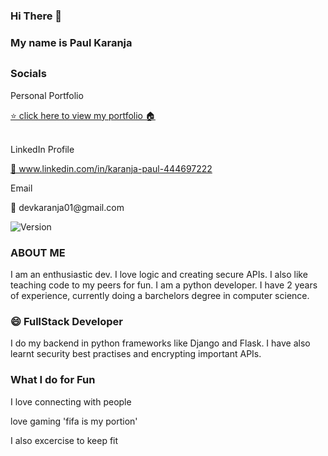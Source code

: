 ### Hi There 👋 

### My name is Paul Karanja<h2>

### Socials
<p>Personal Portfolio</p>
<a href="https://paulkaranja.netlify.app/">  ⭐️ click here to view my portfolio 🏠 </a>
<br><br>
<p>LinkedIn Profile</p>
<a href="www.linkedin.com/in/karanja-paul-444697222"> 👀 www.linkedin.com/in/karanja-paul-444697222</a>
<p> Email </p>
<p>📩  devkaranja01@gmail.com </p>
<p>
  <img alt="Version" src="https://img.shields.io/badge/version-1.01-blue.svg?cacheSeconds=2592000" />
</p>

### ABOUT ME 
I am an enthusiastic dev. I love logic and creating secure APIs. I also like teaching code to my peers for fun. I am a python developer.
I have 2 years of experience, currently doing a barchelors degree in computer science.

### 😄 FullStack Developer
I do my backend in python frameworks like Django and Flask. I have also learnt security best practises and encrypting important APIs.

### What I do for Fun
<p> I love connecting with people </p>
<p> love gaming 'fifa is my portion' </p>
<p> I also excercise to keep fit </p>
